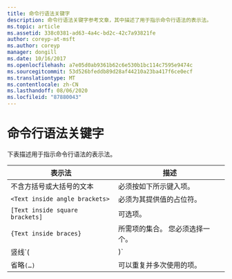 ```yaml
---
title: 命令行语法关键字
description: 命令行语法关键字参考文章，其中描述了用于指示命令行语法的表示法。
ms.topic: article
ms.assetid: 338c0381-ad63-4a4c-bd2c-42c7a93821fe
author: coreyp-at-msft
ms.author: coreyp
manager: dongill
ms.date: 10/16/2017
ms.openlocfilehash: a7e05d0ab9361b62c6e530b1bc114c7595e9474c
ms.sourcegitcommit: 53d526bfeddb89d28af44210a23ba417f6ce0ecf
ms.translationtype: MT
ms.contentlocale: zh-CN
ms.lasthandoff: 08/06/2020
ms.locfileid: "87880043"
---
```

# <a name="command-line-syntax-key"></a>命令行语法关键字

下表描述用于指示命令行语法的表示法。

| 表示法 | 描述 |
| -------- | ----------- |
| 不含方括号或大括号的文本 | 必须按如下所示键入项。 |
| `<Text inside angle brackets>` | 必须为其提供值的占位符。 |
| `[Text inside square brackets]` | 可选项。 |
| `{Text inside braces}` | 所需项的集合。 您必须选择一个。 |
| 竖线`(|)`| 互斥项的分隔符。 您必须选择一个。 |
| 省略`(…)` | 可以重复并多次使用的项。 |
